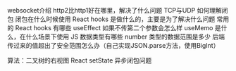 websocket介绍
http2比http1好在哪里，解决了什么问题
TCP与UDP
如何理解闭包
闭包在什么时候使用
React hooks 是做什么的，主要是为了解决什么问题
常用的 React hooks 有哪些
useEffect 如果不传第二个参数会怎么样
useMemo 是什么，在什么场景下使用
JS 数据类型有哪些
number 类型的数据范围是多少
后端传过来的值超出了安全范围怎么办（自己实现JSON.parse方法，使用BigInt）

算法：二叉树的右视图
React setState 异步闭包问题